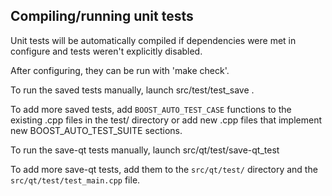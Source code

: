 Compiling/running unit tests
------------------------------------

Unit tests will be automatically compiled if dependencies were met in configure
and tests weren't explicitly disabled.

After configuring, they can be run with 'make check'.

To run the saved tests manually, launch src/test/test_save .

To add more saved tests, add `BOOST_AUTO_TEST_CASE` functions to the existing
.cpp files in the test/ directory or add new .cpp files that
implement new BOOST_AUTO_TEST_SUITE sections.

To run the save-qt tests manually, launch src/qt/test/save-qt_test

To add more save-qt tests, add them to the `src/qt/test/` directory and
the `src/qt/test/test_main.cpp` file.
